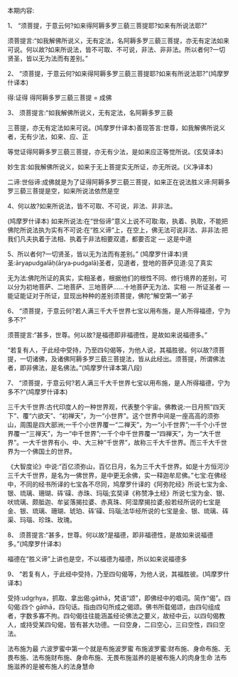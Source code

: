 本期内容:

1、 “须菩提，于意云何?如来得阿耨多罗三藐三菩提耶?如来有所说法耶?”

须菩提言:“如我解佛所说义，无有定法，名阿耨多罗三藐三菩提，亦无有定法如来可说。何以故?如来所说法，皆不可取、不可说，非法、非非法。所以者何?一切贤圣，皆以无为法而有差别。” 


2、 “须菩提，于意云何?如来得阿耨多罗三藐三菩提耶?如来有所说法耶?”(鸠摩罗什译本)

得:证得
得阿耨多罗三藐三菩提 = 成佛


3、 须菩提言:“如我解佛所说义，无有定法，名阿耨多罗三藐

三菩提，亦无有定法如来可说。(鸠摩罗什译本)善现答言:世尊，如我解佛所说义者，无有少法，如来、应、正

等觉证得阿耨多罗三藐三菩提，亦无有少法，是如来应正等觉所说。(玄奘译本)

妙生言:如我解佛所说义，如来于无上菩提实无所证，亦无所说。(义净译本)

二谛:世俗谛:成佛就是为了证得阿耨多罗三藐三菩提，如来正在说法胜义谛:阿耨多罗三藐三菩提是空，如来所说法依然是空


4、何以故?如来所说法，皆不可取、不可说，非法、非非法。

(鸠摩罗什译本)
如来所说法:在“世俗谛”意义上说不可取:取，执着、执取，不能把佛陀所说法执为实有不可说:在“胜义谛”上，在空上，佛无法可说非法、非非法:把我们凡夫执着于法相、执着于非法相要双遣，都要否定 ‐‐‐ 这是中道


5、所以者何?一切贤圣，皆以无为法而有差别。” (鸠摩罗什译本)贤圣:āryapudgalāḥ(ārya‐pudgalā)圣者，见道者，登地的菩萨见道:见了真实

无为法:佛陀所证的真实，实相圣者，根据他们的根性不同、修行境界的差别，可以分为初地菩萨、二地菩萨、三地菩萨......十地菩萨无为法、实相 ‐‐‐ 所证圣者 ‐‐‐ 能证能证对于所证，显现出种种的差别须菩提，佛陀“解空第一”弟子


6、 “须菩提，于意云何?若人满三千大千世界七宝以用布施，是人所得福德，宁为多不?”

须菩提言:“甚多，世尊。何以故?是福德即非福德性，是故如来说福德多。”

“若复有人，于此经中受持，乃至四句偈等，为他人说，其福胜彼。何以故?须菩提，一切诸佛，及诸佛阿耨多罗三藐三菩提法，皆从此经出。须菩提，所谓佛法者，即非佛法，是名佛法。”(鸠摩罗什译本第八段)


7、 “须菩提，于意云何?若人满三千大千世界七宝以用布施，是人所得福德，宁为多不?”(鸠摩罗什译本)

三千大千世界:古代印度人的一种世界观，代表整个宇宙。佛教说:一日月照“四天下”、覆“六欲天”、“初禅天”，为一“小世界”。这个世界中间是一座高高的须弥山，周围是四大部洲;一千个小世界覆一“二禅天”，为一“小千世界”;一千个小千世界覆一“三禅天”，为一“中千世界”;一千个中千世界覆一“四禅天”，为一“大千世界”。一大千世界有小、中、大三种“千世界”，故称三千大千世界。而三千大千世界为一个佛国土的世界。


《大智度论》中说:“百亿须弥山，百亿日月，名为三千大千世界。如是十方恒河沙三千大千世界，是名为一佛世界，是中更无余佛，实一释迦牟尼佛。”七宝:在佛经中，不同的经书所译的七宝各不尽同，鸠摩罗什译的《阿弥陀经》所说七宝为金、银、琉璃、珊瑚、砗‘磲、赤珠、玛瑙;玄奘译《称赞净土经》所说七宝为金、银、吠琉璃、颇胝迦、牟娑落揭拉婆、赤真珠、阿湿摩揭拉婆;般若经所说的七宝是金、银、琉璃、珊瑚、琥珀、砗’磲、玛瑙;法华经所说的七宝是金、银、琉璃、砗渠、玛瑙、珍珠、玫瑰。


8、 须菩提言:“甚多，世尊。何以故?是福德，即非福德性，是故如来说福德多。”(鸠摩罗什译本)

福德在“胜义谛”上讲也是空，不以福德为福德，所以如来说福德多


9、 “若复有人，于此经中受持，乃至四句偈等，为他人说，其福胜彼。(鸠摩罗什译本)

受持:udgṛhya，抓取、拿出偈:gāthā，梵语“颂”，即佛经中的唱词。简作“偈”。四句偈:四个 gāthā，四句话。指由四句所成之偈颂。佛书所载偈颂，由四句组成者，字数多寡不拘。四句偈往往能涵盖经论佛法之要义，故经中云，以四句偈教人，或持受某四句偈，皆有甚大功德。一曰空身，二曰空心，三曰空性，四曰空法。


 法布施为最  六波罗蜜中第一个就是布施波罗蜜  布施波罗蜜:财布施、身命布施、无畏布施、法布施财布施、身命布施、无畏布施滋养的是被布施人的肉身生命  法布施滋养的是被布施人的法身慧命
